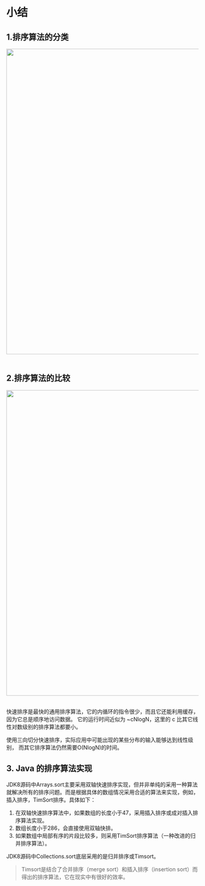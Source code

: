 # 小结

## 1.排序算法的分类

<div align="center"> <img src="https://gitee.com/duhouan/ImagePro/raw/master/java-notes/sort/05_1.png" width="800"/> </div><br>

## 2.排序算法的比较

<div align="center"> <img src="https://gitee.com/duhouan/ImagePro/raw/master/java-notes/sort/06_1.png" width="800px"/> </div><br>

快速排序是最快的通用排序算法，它的内循环的指令很少，而且它还能利用缓存，因为它总是顺序地访问数据。
它的运行时间近似为 \~cNlogN，这里的 c 比其它线性对数级别的排序算法都要小。

使用三向切分快速排序，实际应用中可能出现的某些分布的输入能够达到线性级别，
而其它排序算法仍然需要O(NlogN)的时间。

## 3. Java 的排序算法实现

JDK8源码中Arrays.sort主要采用双轴快速排序实现，但并非单纯的采用一种算法就解决所有的排序问题。而是根据具体的数组情况采用合适的算法来实现，例如，插入排序，TimSort排序。具体如下：

1. 在双轴快速排序算法中，如果数组的长度小于47，采用插入排序或成对插入排序算法实现。
2. 数组长度小于286，会直接使用双轴快排。
3. 如果数组中局部有序的片段比较多，则采用TimSort排序算法（一种改进的归并排序算法）。



JDK8源码中Collections.sort底层采用的是归并排序或Timsort。

> Timsort是结合了合并排序（merge sort）和插入排序（insertion sort）而得出的排序算法，它在现实中有很好的效率。